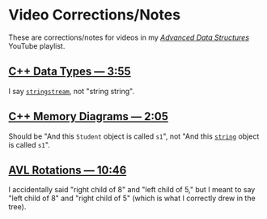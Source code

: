 # Video Corrections/Notes
These are corrections/notes for videos in my [*Advanced Data Structures*](https://www.youtube.com/playlist?list=PLM_KIlU0WoXmkV4QB1Dg8PtJaHTdWHwRS) YouTube playlist.

## [C++ Data Types — 3:55](https://youtu.be/HvMd5G_LAHE?t=235)
I say [`stringstream`](http://www.cplusplus.com/reference/sstream/stringstream/stringstream/), not "string string".

## [C++ Memory Diagrams — 2:05](https://youtu.be/Mz_BcInAj6E?t=125)
Should be "And this `Student` object is called `s1`", not "And this [`string`](https://www.cplusplus.com/reference/string/string/) object is called `s1`".

## [AVL Rotations — 10:46](https://youtu.be/xzmLuS0ZJmA?t=646)
I accidentally said "right child of 8" and "left child of 5," but I meant to say "left child of 8" and "right child of 5" (which is what I correctly drew in the tree).
